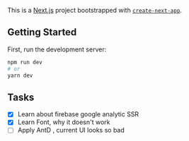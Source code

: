 This is a [Next.js](https://nextjs.org/) project bootstrapped with [`create-next-app`](https://github.com/vercel/next.js/tree/canary/packages/create-next-app).

## Getting Started

First, run the development server:

```bash
npm run dev
# or
yarn dev
```

## Tasks

-   [x] Learn about firebase google analytic SSR
-   [x] Learn Font, why it doesn't work
-   [ ] Apply AntD , current UI looks so bad
